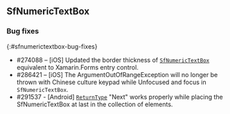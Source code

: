 ## SfNumericTextBox

### Bug fixes
{:#sfnumerictextbox-bug-fixes}

* \#274088 – [iOS] Updated the border thickness of [`SfNumericTextBox`](https://help.syncfusion.com/xamarin/numeric-entry/getting-started) equivalent to Xamarin.Forms entry control.
* \#286421 – [iOS] The ArgumentOutOfRangeException will no longer be thrown with Chinese culture keypad while Unfocused and focus in `SfNumericTextBox`.
* \#291537 - [Android] [`ReturnType`](https://help.syncfusion.com/xamarin/numeric-entry/return-type) "Next" works properly while placing the SfNumericTextBox at last in the collection of elements.



